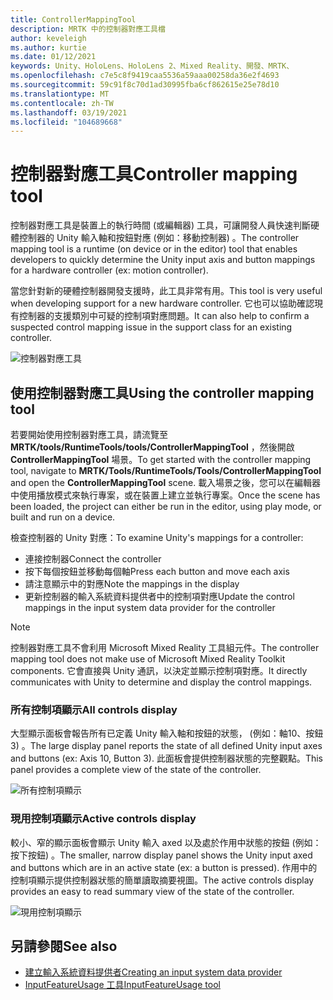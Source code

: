 ```yaml
---
title: ControllerMappingTool
description: MRTK 中的控制器對應工具檔
author: keveleigh
ms.author: kurtie
ms.date: 01/12/2021
keywords: Unity、HoloLens、HoloLens 2、Mixed Reality、開發、MRTK、
ms.openlocfilehash: c7e5c8f9419caa5536a59aaa00258da36e2f4693
ms.sourcegitcommit: 59c91f8c70d1ad30995fba6cf862615e25e78d10
ms.translationtype: MT
ms.contentlocale: zh-TW
ms.lasthandoff: 03/19/2021
ms.locfileid: "104689668"
---
```

# <a name="controller-mapping-tool"></a><span data-ttu-id="43697-104">控制器對應工具</span><span class="sxs-lookup"><span data-stu-id="43697-104">Controller mapping tool</span></span>

<span data-ttu-id="43697-105">控制器對應工具是裝置上的執行時間 (或編輯器) 工具，可讓開發人員快速判斷硬體控制器的 Unity 輸入軸和按鈕對應 (例如：移動控制器) 。</span><span class="sxs-lookup"><span data-stu-id="43697-105">The controller mapping tool is a runtime (on device or in the editor) tool that enables developers to quickly determine the Unity input axis and button mappings for a hardware controller (ex: motion controller).</span></span>

<span data-ttu-id="43697-106">當您針對新的硬體控制器開發支援時，此工具非常有用。</span><span class="sxs-lookup"><span data-stu-id="43697-106">This tool is very useful when developing support for a new hardware controller.</span></span> <span data-ttu-id="43697-107">它也可以協助確認現有控制器的支援類別中可疑的控制項對應問題。</span><span class="sxs-lookup"><span data-stu-id="43697-107">It can also help to confirm a suspected control mapping issue in the support class for an existing controller.</span></span>

![控制器對應工具](../Images/ControllerMappingTool/ControllerMappingTool.png)

## <a name="using-the-controller-mapping-tool"></a><span data-ttu-id="43697-109">使用控制器對應工具</span><span class="sxs-lookup"><span data-stu-id="43697-109">Using the controller mapping tool</span></span>

<span data-ttu-id="43697-110">若要開始使用控制器對應工具，請流覽至 **MRTK/tools/RuntimeTools/tools/ControllerMappingTool** ，然後開啟 **ControllerMappingTool** 場景。</span><span class="sxs-lookup"><span data-stu-id="43697-110">To get started with the controller mapping tool, navigate to **MRTK/Tools/RuntimeTools/Tools/ControllerMappingTool** and open the **ControllerMappingTool** scene.</span></span> <span data-ttu-id="43697-111">載入場景之後，您可以在編輯器中使用播放模式來執行專案，或在裝置上建立並執行專案。</span><span class="sxs-lookup"><span data-stu-id="43697-111">Once the scene has been loaded, the project can either be run in the editor, using play mode, or built and run on a device.</span></span>

<span data-ttu-id="43697-112">檢查控制器的 Unity 對應：</span><span class="sxs-lookup"><span data-stu-id="43697-112">To examine Unity's mappings for a controller:</span></span>

- <span data-ttu-id="43697-113">連接控制器</span><span class="sxs-lookup"><span data-stu-id="43697-113">Connect the controller</span></span>
- <span data-ttu-id="43697-114">按下每個按鈕並移動每個軸</span><span class="sxs-lookup"><span data-stu-id="43697-114">Press each button and move each axis</span></span>
- <span data-ttu-id="43697-115">請注意顯示中的對應</span><span class="sxs-lookup"><span data-stu-id="43697-115">Note the mappings in the display</span></span>
- <span data-ttu-id="43697-116">更新控制器的輸入系統資料提供者中的控制項對應</span><span class="sxs-lookup"><span data-stu-id="43697-116">Update the control mappings in the input system data provider for the controller</span></span>

> [!NOTE]
> <span data-ttu-id="43697-117">控制器對應工具不會利用 Microsoft Mixed Reality 工具組元件。</span><span class="sxs-lookup"><span data-stu-id="43697-117">The controller mapping tool does not make use of Microsoft Mixed Reality Toolkit components.</span></span> <span data-ttu-id="43697-118">它會直接與 Unity 通訊，以決定並顯示控制項對應。</span><span class="sxs-lookup"><span data-stu-id="43697-118">It directly communicates with Unity to determine and display the control mappings.</span></span>

### <a name="all-controls-display"></a><span data-ttu-id="43697-119">所有控制項顯示</span><span class="sxs-lookup"><span data-stu-id="43697-119">All controls display</span></span>

<span data-ttu-id="43697-120">大型顯示面板會報告所有已定義 Unity 輸入軸和按鈕的狀態， (例如：軸10、按鈕 3) 。</span><span class="sxs-lookup"><span data-stu-id="43697-120">The large display panel reports the state of all defined Unity input axes and buttons (ex: Axis 10, Button 3).</span></span> <span data-ttu-id="43697-121">此面板會提供控制器狀態的完整觀點。</span><span class="sxs-lookup"><span data-stu-id="43697-121">This panel provides a complete view of the state of the controller.</span></span>

![所有控制項顯示](../Images/ControllerMappingTool/AllControls.png)

### <a name="active-controls-display"></a><span data-ttu-id="43697-123">現用控制項顯示</span><span class="sxs-lookup"><span data-stu-id="43697-123">Active controls display</span></span>

<span data-ttu-id="43697-124">較小、窄的顯示面板會顯示 Unity 輸入 axed 以及處於作用中狀態的按鈕 (例如：按下按鈕) 。</span><span class="sxs-lookup"><span data-stu-id="43697-124">The smaller, narrow display panel shows the Unity input axed and buttons which are in an active state (ex: a button is pressed).</span></span> <span data-ttu-id="43697-125">作用中的控制項顯示提供控制器狀態的簡單讀取摘要視圖。</span><span class="sxs-lookup"><span data-stu-id="43697-125">The active controls display provides an easy to read summary view of the state of the controller.</span></span>

![現用控制項顯示](../Images/ControllerMappingTool/ActiveControls.png)

## <a name="see-also"></a><span data-ttu-id="43697-127">另請參閱</span><span class="sxs-lookup"><span data-stu-id="43697-127">See also</span></span>

- [<span data-ttu-id="43697-128">建立輸入系統資料提供者</span><span class="sxs-lookup"><span data-stu-id="43697-128">Creating an input system data provider</span></span>](../Input/CreateDataProvider.md)
- [<span data-ttu-id="43697-129">InputFeatureUsage 工具</span><span class="sxs-lookup"><span data-stu-id="43697-129">InputFeatureUsage tool</span></span>](./InputFeatureUsageTool.md)
